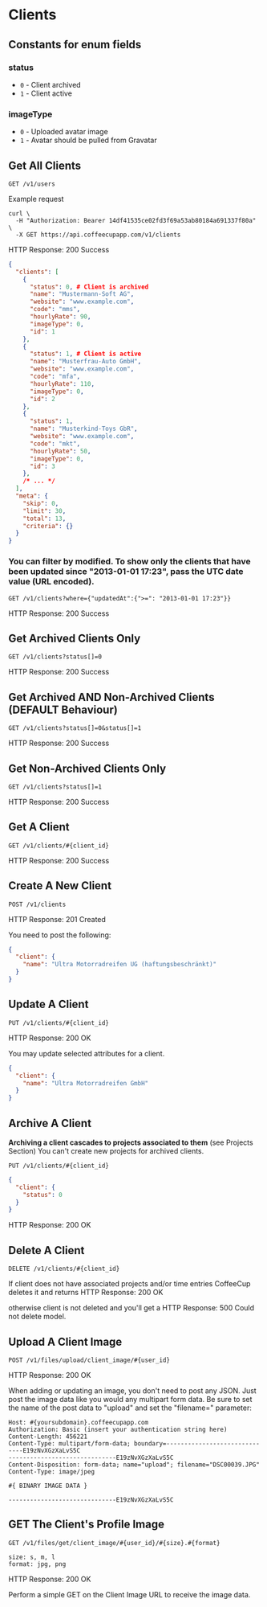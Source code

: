 # Clients

## Constants for enum fields

### status

- `0` - Client archived
- `1` - Client active

### imageType

- `0` - Uploaded avatar image
- `1` - Avatar should be pulled from Gravatar


## Get All Clients

`GET /v1/users`

Example request

```shell
curl \
  -H "Authorization: Bearer 14df41535ce02fd3f69a53ab80184a691337f80a" \
  -X GET https://api.coffeecupapp.com/v1/clients
```
HTTP Response: 200 Success

```json
{
  "clients": [
    {
      "status": 0, # Client is archived
      "name": "Mustermann-Soft AG",
      "website": "www.example.com",
      "code": "mms",
      "hourlyRate": 90,
      "imageType": 0,
      "id": 1
    },
    {
      "status": 1, # Client is active
      "name": "Musterfrau-Auto GmbH",
      "website": "www.example.com",
      "code": "mfa",
      "hourlyRate": 110,
      "imageType": 0,
      "id": 2
    },
    {
      "status": 1,
      "name": "Musterkind-Toys GbR",
      "website": "www.example.com",
      "code": "mkt",
      "hourlyRate": 50,
      "imageType": 0,
      "id": 3
    },
    /* ... */
  ],
  "meta": {
    "skip": 0,
    "limit": 30,
    "total": 13,
    "criteria": {}
  }
}
```

### You can filter by modified. To show only the clients that have been updated since "2013-01-01 17:23", pass the UTC date value (URL encoded).

`GET /v1/clients?where={"updatedAt":{">=": "2013-01-01 17:23"}}`

HTTP Response: 200 Success

## Get Archived Clients Only

`GET /v1/clients?status[]=0`

HTTP Response: 200 Success

## Get Archived AND Non-Archived Clients (DEFAULT Behaviour)

`GET /v1/clients?status[]=0&status[]=1`

HTTP Response: 200 Success

## Get Non-Archived Clients Only

`GET /v1/clients?status[]=1`

HTTP Response: 200 Success


## Get A Client

`GET /v1/clients/#{client_id}`

HTTP Response: 200 Success

## Create A New Client

`POST /v1/clients`

HTTP Response: 201 Created

You need to post the following:

```json
{
  "client": {
    "name": "Ultra Motorradreifen UG (haftungsbeschränkt)"
  }
}
```

## Update A Client

`PUT /v1/clients/#{client_id}`

HTTP Response: 200 OK

You may update selected attributes for a client.

```json
{
  "client": {
    "name": "Ultra Motorradreifen GmbH"
  }
}
```


## Archive A Client

**Archiving a client cascades to projects associated to them** (see Projects Section)
You can't create new projects for archived clients.

`PUT /v1/clients/#{client_id}`

```json
{
  "client": {
    "status": 0
  }
}
```
HTTP Response: 200 OK

## Delete A Client

`DELETE /v1/clients/#{client_id}`

If client does not have associated projects and/or time entries CoffeeCup deletes it and returns
HTTP Response: 200 OK

otherwise client is not deleted and you'll get a HTTP Response: 500 Could not delete model.


## Upload A Client Image

`POST /v1/files/upload/client_image/#{user_id}`

HTTP Response: 200 OK

When adding or updating an image, you don't need to post any JSON. Just post the image data like you would any multipart form data. Be sure to set the name of the post data to "upload" and set the "filename=" parameter:

```http
Host: #{yoursubdomain}.coffeecupapp.com
Authorization: Basic (insert your authentication string here)
Content-Length: 456221
Content-Type: multipart/form-data; boundary=------------------------------E19zNvXGzXaLvS5C
------------------------------E19zNvXGzXaLvS5C
Content-Disposition: form-data; name="upload"; filename="DSC00039.JPG"
Content-Type: image/jpeg

#{ BINARY IMAGE DATA }

------------------------------E19zNvXGzXaLvS5C
```

## GET The Client's Profile Image

`GET /v1/files/get/client_image/#{user_id}/#{size}.#{format}`

```
size: s, m, l
format: jpg, png
```


HTTP Response: 200 OK

Perform a simple GET on the Client Image URL to receive the image data.
